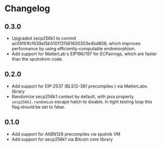 # Changelog

## 0.3.0

* Upgraded secp256k1 to commit ac05f61fcf639a15b5101131561620303e4bd808, which
  improves performance by using efficiently-computable endomorphism.
* Add support for MatterLab's EIP196/197 for ECPairings, which are faster than
  the sputnikvm code.
  
## 0.2.0

* Add support for EIP-2537 (BLS12-381 precompiles ) via MatterLabs library
* Randomize secp256k1 context by default, with java property 
  `secp256k1.randomize` escape hatch to disable. In tight testing loop this 
  flag should be set to false.
  
## 0.1.0

* Add support for AltBN128 precompiles via sputnik VM
* Add support for secp256k1 via Bitcoin core library